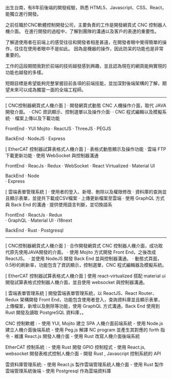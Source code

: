 


出生台南，有8年前後端的開發經驗，熟悉 HTML5、Javascript、CSS、React，能獨立進行開發。

之前任職於CNC軟體控制開發公司，主要負責的工作是開發網頁式 CNC 控制器人機介面。
在進行開發的過程中，了解到團隊的溝通以及客戶的表達的重要性。

了解道使用者在前端上的感受往往和開發者相差甚遠，在開發者眼中覺得簡單的操作，往往在使用者眼中不是如此。
因為是機器的操作，因此防呆的功能也是非常重要的。

工作的這段期間我對於前端的技術越發感到興趣，並且認為現在的網頁能夠實現的功能也越發的多樣。

短期目標是希望能夠完整掌握目前各項的前端技能，並加深對後端架構的了解，期望未來可以成為獨當一面的全端工程師。





- - -
[ CNC控制器網頁式人機介面 ] 
  ‧ 開發網頁式動態 CNC 人機操作介面，取代 JAVA 開發介面。
  ‧ CNC 資訊顯示、控制選單以及操作介面‧
  ‧ CNC 程式編輯以及模擬系統‧
  ‧ 檔案上傳以及下載功能

  FrontEnd
    ‧ YUI Mojito
    ‧ ReactJS
    ‧ ThreeJS
    ‧ PEGJS

  BackEnd
    ‧ NodeJS
    ‧ Express    

[ EtherCAT 控制器試算表格式人機介面 ]
  ‧ 表格式動態顯示及操作功能
  ‧ 雲端 FTP 下載更新功能
  ‧ 使用 WebSocket 與控制器溝通

  FrontEnd
    ‧ ReacJs
    ‧ Redux
    ‧ WebSocket
    ‧ React Virtualized
    ‧ Material UI
    
  BackEnd
    ‧ Node    
    ‧ Express

[ 雲端表單管理系統 ]
  ‧ 使用者的登入、新增、刪除以及權限修改
  ‧ 資料庫的查詢並且顯示表單，並提共下載成CSV檔案
  ‧ 上傳更新檔案至雲端
  ‧ 使用 GraphQL 方式與 Back End 的溝通
  ‧ 提供使用語言判斷，並切換語系

  FrontEnd
    ‧ ReactJs
    ‧ Redux    
    ‧ GraphQL
    ‧ Material UI
    ‧ i18next

  BackEnd
    ‧ Rust 
    ‧ Postgresql    

  
- - -

[ CNC控制器網頁式人機介面 ] 
  ‧ 合作開發網頁式 CNC 控制器人機介面，成功取代原先使用JAVA開發的介面。
  ‧ 使用 Mojito 方式開發 Front End，之後改成 ReactJS。
  ‧ 並使用 NodeJS 開發 Back End 並與控制器溝通。
  ‧ 動態式頁面，0.5秒的刷新率，功能包含了資訊顯示，控制選單，CNC 程式編輯器及模擬系統。
  
[ EtherCAT 控制器試算表格式人機介面 ]
  使用 react-virtualized 搭配 material ui 開發試算表格式控制器人機介面，並且使用 websocket 與控制器溝通。

[ 雲端表單管理系統 ]
  開發雲端表單管理系統，以 ReactJS、React Router、Redux 架構開發 Front End，功能包含使用者登入，查詢資料庫並且顯示表單，上傳檔案，新增以及刪除等功能，使用 GraphQL 方式溝通，Back End 使用到 Rust 開發及讀取 PostgreSQL 資料庫，。





  CNC 控制軟體 :
     - 使用 YUI, Mojito 建立 SPA 人機介面前端系統
     - 使用 Node.js 建立人機介面後端系統
     - 使用 Peg.js 解譯 NC program 並產生其對應的 forth 指令
     - 維護 React.js 開發人機介面
     - 使用 Rust 改寫人機介面後端系統

  EtherCAT 控制系統 :
     - 使用 Rust 開發 GPIO 控制程式
     - 使用 React.js, websocket 開發表格式控制人機介面
     - 開發 Rust , Javascript 控制系統的 API
  
  雲資料庫管理系統:
     - 使用 React.js 製作雲端管理系統人機介面
     - 使用 Rust 製作雲端管理系統後端
     - 使用 Postgresql 作為雲端資料庫